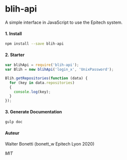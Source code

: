 <!--
@Author: Walter Bonetti <IniterWorker>
@Date:   2016-05-27T23:25:24+02:00
@Email:  walter.bonetti@epitech.eu
@Last modified by:   IniterWorker
@Last modified time: 2016-06-06T01:47:57+02:00
@License: MIT
-->

# blih-api
A simple interface in JavaScript to use the Epitech system.


#### 1. Install

```sh
npm install --save blih-api
```

#### 2. Starter

```js
var blihApi = require('blih-api');
var Blih = new blihApi('login_x', 'UnixPassword');

Blih.getRepositories(function (data) {
  for (key in data.repositories)
  {
    console.log(key);
  }
});
```

#### 3. Generate Documentation
```sh
gulp doc
```

#### Auteur
Walter Bonetti (bonett_w Epitech Lyon 2020)

_MIT_
